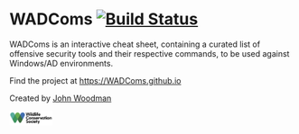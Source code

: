 # WADComs [![Build Status][]][travis]

[Build Status]: https://travis-ci.org/WADComs/WADComs.github.io.svg?branch=master
[travis]: https://travis-ci.org/WADComs/WADComs.github.io

WADComs is an interactive cheat sheet, containing a curated list of offensive security tools and their respective commands, to be used against Windows/AD environments.

Find the project at https://WADComs.github.io

Created by [John Woodman](https://twitter.com/JohnWoodman15)

[<img src="assets/WCS_button.png" width="15%" height="15%">](https://secure.wcs.org/donate/keep-world-wild)
